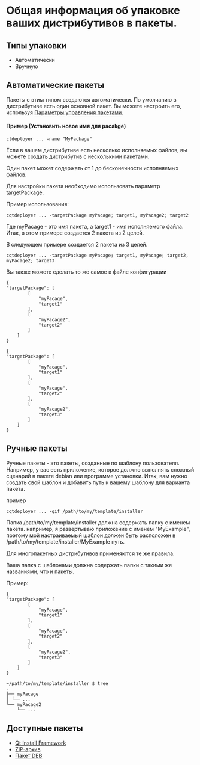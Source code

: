 # Общая информация об упаковке ваших дистрибутивов в пакеты.

## Типы упаковки
* Автоматически
* Вручную

## Автоматические пакеты
Пакеты с этим типом создаются автоматически.
По умолчанию в дистрибутиве есть один основной пакет. Вы можете настроить его, используя [Параметры управления пакетами](Options.md).

#### Пример (Установить новое имя для pacakge)
```
ctdeployer ... -name "MyPackage"
```

Если в вашем дистрибутиве есть несколько исполняемых файлов, вы можете создать дистрибутив с несколькими пакетами.

Один пакет может содержать от 1 до бесконечности исполняемых файлов.

Для настройки пакета необходимо использовать параметр targetPackage.

Пример использования:

```
cqtdeployer ... -targetPackage myPacage; target1, myPacage2; target2
```

Где myPacage - это имя пакета, а target1 - имя исполняемого файла.
Итак, в этом примере создается 2 пакета из 2 целей.

В следующем примере создается 2 пакета из 3 целей.
```
cqtdeployer ... -targetPackage myPacage; target1, myPacage; target2, myPacage2; target3
```


Вы также можете сделать то же самое в файле конфигурации

```
{
"targetPackage": [
        [
            "myPacage",
            "target1"
        ],
        [
            "myPacage2",
            "target2"
        ]
    ]
}
```

```
{
"targetPackage": [
        [
            "myPacage",
            "target1"
        ],
        [
            "myPacage",
            "target2"
        ],
        [
            "myPacage2",
            "target3"
        ]
    ]
}
```


## Ручные пакеты
Ручные пакеты - это пакеты, созданные по шаблону пользователя.
Например, у вас есть приложение, которое должно выполнять сложный сценарий в пакете debian или программе установки.
Итак, вам нужно создать свой шаблон и добавить путь к вашему шаблону для варианта пакета.

пример

```
cqtdeployer ... -qif /path/to/my/template/installer
```

Папка  /path/to/my/template/installer должна содержать папку с именем пакета.
например, я развертываю приложение с именем "MyExample", поэтому мой настраиваемый шаблон должен быть расположен в
 /path/to/my/template/installer/MyExample путь.

Для многопакетных дистрибутивов применяются те же правила.

Ваша папка с шаблонами должна содержать папки с такими же названиями, что и пакеты.

Пример:

```
{
"targetPackage": [
        [
            "myPacage",
            "target1"
        ],
        [
            "myPacage",
            "target2"
        ],
        [
            "myPacage2",
            "target3"
        ]
    ]
}
```

```
~/path/to/my/template/installer $ tree
.
├── myPacage
│ └── ...
└── myPacage2
    └── ...

```

## Доступные пакеты
* [Qt Install Framework](QIF.md)
* [ZIP-архив](ZIP.md)
* [Пакет DEB](DEB.md)
